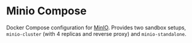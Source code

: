 # Minio Compose

Docker Compose configuration for [MinIO](https://github.com/minio/minio). Provides two sandbox setups, `minio-cluster` (with 4 replicas and reverse proxy) and `minio-standalone`.
